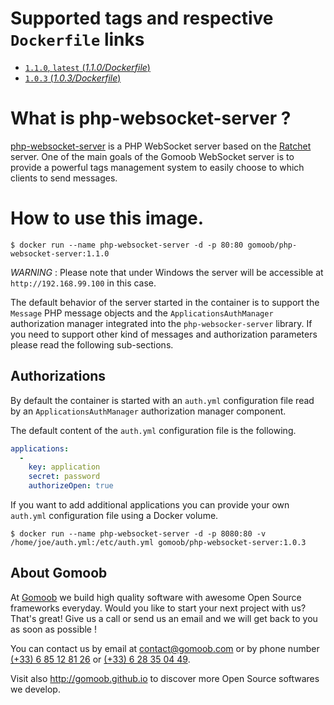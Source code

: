 # Supported tags and respective `Dockerfile` links

-	[`1.1.0`, `latest` (*1.1.0/Dockerfile*)](https://github.com/gomoob/php-websocket-server-docker/blob/master/1.1.0/Dockerfile)
-	[`1.0.3` (*1.0.3/Dockerfile*)](https://github.com/gomoob/php-websocket-server-docker/blob/master/1.0.3/Dockerfile)

# What is php-websocket-server ?

[php-websocket-server](https://github.com/gomoob/php-websocket-server "php-websocket-server") is a PHP WebSocket server based on the [Ratchet](http://socketo.me "Ratchet") server. One of the main goals of the Gomoob WebSocket server is to provide a powerful tags management system to easily choose to which clients to send messages.

# How to use this image.

```console
$ docker run --name php-websocket-server -d -p 80:80 gomoob/php-websocket-server:1.1.0
```

*WARNING* : Please note that under Windows the server will be accessible at `http://192.168.99.100` in 
this case.

The default behavior of the server started in the container is to support the `Message` PHP message objects and the `ApplicationsAuthManager` authorization  manager integrated into the `php-websocker-server` library. If you need to support other kind of messages and authorization parameters please read the following sub-sections.

## Authorizations

By default the container is started with an `auth.yml` configuration file read by an `ApplicationsAuthManager` authorization manager component.

The default content of the `auth.yml` configuration file is the following.

```yaml
applications:
  -
    key: application
    secret: password
    authorizeOpen: true
```

If you want to add additional applications you can provide your own `auth.yml` configuration file using a Docker volume.

```console
$ docker run --name php-websocket-server -d -p 8080:80 -v /home/joe/auth.yml:/etc/auth.yml gomoob/php-websocket-server:1.0.3
```

## About Gomoob

At [Gomoob](https://www.gomoob.com) we build high quality software with awesome Open Source frameworks everyday. Would 
you like to start your next project with us? That's great! Give us a call or send us an email and we will get back to 
you as soon as possible !

You can contact us by email at [contact@gomoob.com](mailto:contact@gomoob.com) or by phone number 
[(+33) 6 85 12 81 26](tel:+33685128126) or [(+33) 6 28 35 04 49](tel:+33685128126).

Visit also http://gomoob.github.io to discover more Open Source softwares we develop.

